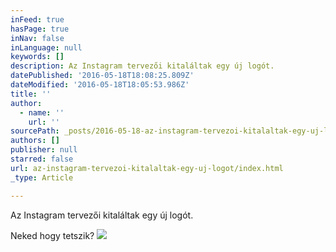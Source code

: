 ```yaml
---
inFeed: true
hasPage: true
inNav: false
inLanguage: null
keywords: []
description: Az Instagram tervezői kitaláltak egy új logót.
datePublished: '2016-05-18T18:08:25.809Z'
dateModified: '2016-05-18T18:05:53.986Z'
title: ''
author:
  - name: ''
    url: ''
sourcePath: _posts/2016-05-18-az-instagram-tervezoi-kitalaltak-egy-uj-logot.md
authors: []
publisher: null
starred: false
url: az-instagram-tervezoi-kitalaltak-egy-uj-logot/index.html
_type: Article

---
```

Az Instagram tervezői kitaláltak egy új logót.

Neked hogy tetszik?
![](https://s3-us-west-2.amazonaws.com/the-grid-img/p/210bf4b3026ea0ae2a49214474b9b1afb29d845f.jpg)